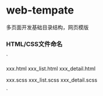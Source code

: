 # web-tempate
多页面开发基础目录结构，网页模版

### HTML/CSS文件命名

`
  <!-- HTML -->
  xxx.html
  xxx_list.html
  xxx_detail.html

  <!-- SASS -->
  xxx.scss
  xxx_list.scss
  xxx_detail.scss

`
